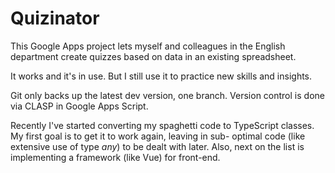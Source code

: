 # Quizinator

This Google Apps project lets myself and colleagues in the English department create quizzes based on data in an existing spreadsheet.

It works and it's in use. But I still use it to practice new skills and insights.

Git only backs up the latest dev version, one branch. Version control is done via CLASP in Google Apps Script.

Recently I've started converting my spaghetti code to TypeScript classes. My first goal is to get it to work again, leaving in sub-
optimal code (like extensive use of type _any_) to be dealt with later. Also, next on the list is implementing a framework (like Vue)
for front-end.
